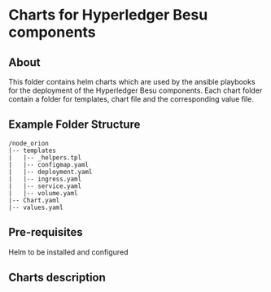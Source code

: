 # Charts for Hyperledger Besu components

## About
This folder contains helm charts which are used by the ansible playbooks for the deployment of the Hyperledger Besu components. Each chart folder contain a folder for templates, chart file and the corresponding value file. 

## Example Folder Structure ###
```
/node_orion
|-- templates
|   |-- _helpers.tpl
|   |-- configmap.yaml
|   |-- deployment.yaml
|   |-- ingress.yaml
|   |-- service.yaml
|   |-- volume.yaml
|-- Chart.yaml
|-- values.yaml
```

## Pre-requisites

 Helm to be installed and configured 

## Charts description ##
<!-- [TODO] chart description will go here -->